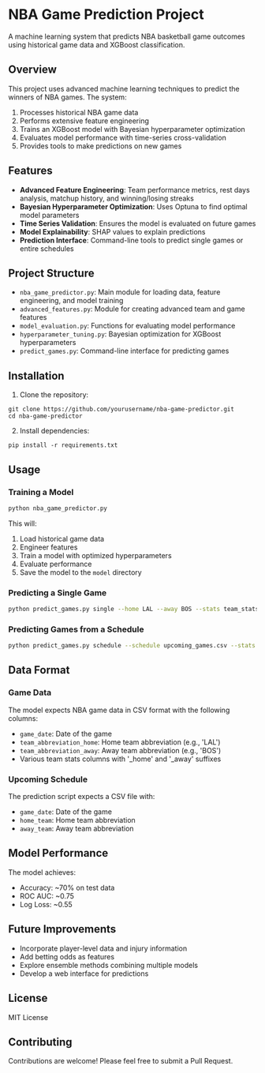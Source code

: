 # NBA Game Prediction Project

A machine learning system that predicts NBA basketball game outcomes using historical game data and XGBoost classification.

## Overview

This project uses advanced machine learning techniques to predict the winners of NBA games. The system:

1. Processes historical NBA game data
2. Performs extensive feature engineering
3. Trains an XGBoost model with Bayesian hyperparameter optimization
4. Evaluates model performance with time-series cross-validation
5. Provides tools to make predictions on new games

## Features

- **Advanced Feature Engineering**: Team performance metrics, rest days analysis, matchup history, and winning/losing streaks
- **Bayesian Hyperparameter Optimization**: Uses Optuna to find optimal model parameters
- **Time Series Validation**: Ensures the model is evaluated on future games
- **Model Explainability**: SHAP values to explain predictions
- **Prediction Interface**: Command-line tools to predict single games or entire schedules

## Project Structure

- `nba_game_predictor.py`: Main module for loading data, feature engineering, and model training
- `advanced_features.py`: Module for creating advanced team and game features
- `model_evaluation.py`: Functions for evaluating model performance
- `hyperparameter_tuning.py`: Bayesian optimization for XGBoost hyperparameters
- `predict_games.py`: Command-line interface for predicting games

## Installation

1. Clone the repository:
```
git clone https://github.com/yourusername/nba-game-predictor.git
cd nba-game-predictor
```

2. Install dependencies:
```
pip install -r requirements.txt
```

## Usage

### Training a Model

```python
python nba_game_predictor.py
```

This will:
1. Load historical game data
2. Engineer features
3. Train a model with optimized hyperparameters
4. Evaluate performance
5. Save the model to the `model` directory

### Predicting a Single Game

```bash
python predict_games.py single --home LAL --away BOS --stats team_stats.csv
```

### Predicting Games from a Schedule

```bash
python predict_games.py schedule --schedule upcoming_games.csv --stats team_stats.csv
```

## Data Format

### Game Data

The model expects NBA game data in CSV format with the following columns:
- `game_date`: Date of the game
- `team_abbreviation_home`: Home team abbreviation (e.g., 'LAL')
- `team_abbreviation_away`: Away team abbreviation (e.g., 'BOS')
- Various team stats columns with '_home' and '_away' suffixes

### Upcoming Schedule

The prediction script expects a CSV file with:
- `game_date`: Date of the game
- `home_team`: Home team abbreviation
- `away_team`: Away team abbreviation

## Model Performance

The model achieves:
- Accuracy: ~70% on test data
- ROC AUC: ~0.75
- Log Loss: ~0.55

## Future Improvements

- Incorporate player-level data and injury information
- Add betting odds as features
- Explore ensemble methods combining multiple models
- Develop a web interface for predictions

## License

MIT License

## Contributing

Contributions are welcome! Please feel free to submit a Pull Request. 